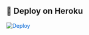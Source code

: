 ## 🚀 Deploy on Heroku 
<a href="https://dashboard.heroku.com/new?button-url=https%3A%2F%2Fgithub.com%2Funknownforall1%2FYukkiXdeploy&template=https%3A%2F%2Fgithub.com%2Funknownforall1%2FYukkiXdeploy" rel="nofollow" style="background-color: initial; box-sizing: border-box; color: #0366d6; text-decoration-line: none;"><img alt="Deploy" data-canonical-src="https://www.herokucdn.com/deploy/button.svg" src="https://camo.githubusercontent.com/83b0e95b38892b49184e07ad572c94c8038323fb/68747470733a2f2f7777772e6865726f6b7563646e2e636f6d2f6465706c6f792f627574746f6e2e737667" style="border-style: none; box-sizing: initial; max-width: 100%;" /></a></div>

